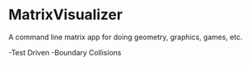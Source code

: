 # MatrixVisualizer
A command line matrix app for doing geometry, graphics, games, etc.

-Test Driven
-Boundary Collisions
